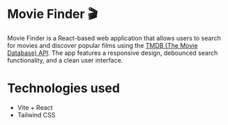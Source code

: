 # Movie Finder 🎬

Movie Finder is a React-based web application that allows users to search for movies and discover popular films using the [TMDB (The Movie Database) API](https://www.themoviedb.org/). The app features a responsive design, debounced search functionality, and a clean user interface.

# Technologies used
- Vite + React
- Tailwind CSS





